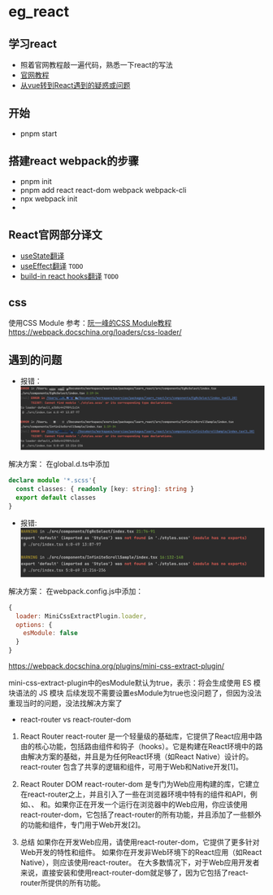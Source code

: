 # eg_react
## 学习react
- 照着官网教程敲一遍代码，熟悉一下react的写法
- [官网教程](https://react.dev/learn/tutorial-tic-tac-toe)
- [从vue转到React遇到的疑惑或问题](./doc/index.md)

## 开始
- pnpm start

## 搭建react webpack的步骤
- pnpm init
- pnpm add react react-dom webpack webpack-cli
- npx webpack init
- 

## React官网部分译文
- [useState翻译](./translate/useState.md)
- [useEffect翻译](./translate/useEffect.md) `TODO`
- [build-in react hooks翻译](./translate/builtInReactHooks.md) `TODO`

## css
使用CSS Module
参考：[阮一峰的CSS Module教程](https://www.ruanyifeng.com/blog/2016/06/css_modules.html)
https://webpack.docschina.org/loaders/css-loader/

## 遇到的问题
- 报错：![Cannot find module './styles.scss' or its corresponding type declarations.](./assets/styleBug.png)

解决方案： 在global.d.ts中添加
```typescript
declare module '*.scss'{
  const classes: { readonly [key: string]: string }
  export default classes
}
```

- 报错:![export 'default' (imported as 'Styles') was not found in './styles.scss' (module has no exports)](./assets/styleBug2.png)

解决方案： 在webpack.config.js中添加：
```javascript
{
  loader: MiniCssExtractPlugin.loader,
  options: {
    esModule: false
  }
}
```

https://webpack.docschina.org/plugins/mini-css-extract-plugin/

mini-css-extract-plugin中的esModule默认为true，表示：将会生成使用 ES 模块语法的 JS 模块
后续发现不需要设置esModule为true也没问题了，但因为没法重现当时的问题，没法找解决方案了

- react-router vs react-router-dom
1. React Router
   react-router 是一个轻量级的基础库，它提供了React应用中路由的核心功能，包括路由组件和钩子（hooks）。它是构建在React环境中的路由解决方案的基础，并且是为任何React环境（如React Native）设计的。react-router 包含了共享的逻辑和组件，可用于Web和Native开发[1]。

2. React Router DOM
   react-router-dom 是专门为Web应用构建的库，它建立在react-router之上，并且引入了一些在浏览器环境中特有的组件和API，例如<BrowserRouter>、<Link>、<NavLink> 和<Switch>。如果你正在开发一个运行在浏览器中的Web应用，你应该使用react-router-dom，它包括了react-router的所有功能，并且添加了一些额外的功能和组件，专门用于Web开发[2]。

3. 总结
   如果你在开发Web应用，请使用react-router-dom，它提供了更多针对Web开发的特性和组件。
   如果你在开发非Web环境下的React应用（如React Native），则应该使用react-router。
   在大多数情况下，对于Web应用开发者来说，直接安装和使用react-router-dom就足够了，因为它包括了react-router所提供的所有功能。
